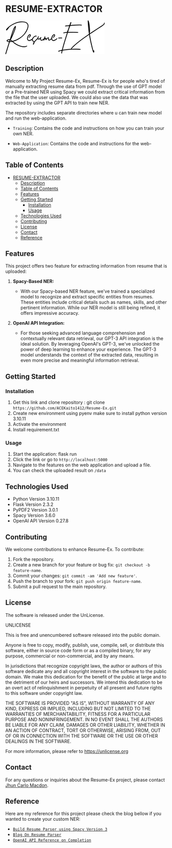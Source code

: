 # RESUME-EXTRACTOR

![Project Title](./static/logo-dark.png)

## Description

Welcome to My Project Resume-Ex, Resume-Ex is for people who's tired of manually extracting resume data from pdf. Through the use of GPT model or a Pre-trained NER using Spacy we could extract critical information from the file that the user uploaded. We could also use the data that was extracted by using the GPT API to train new NER. 

The repository includes separate directories where u can train new model and run the web-application.

- `Training`: Contains the code and instructions on how you can train your own NER.
  
- `Web-Application`: Contains the code and instructions for the web-application.



## Table of Contents
- [RESUME-EXTRACTOR](#resume-extractor)
  - [Description](#description)
  - [Table of Contents](#table-of-contents)
  - [Features](#features)
  - [Getting Started](#getting-started)
    - [Installation](#installation)
    - [Usage](#usage)
  - [Technologies Used](#technologies-used)
  - [Contributing](#contributing)
  - [License](#license)
  - [Contact](#contact)
  - [Reference](#reference)

## Features

This project offers two feature for extracting information from resume that is uploaded:

1. **Spacy-Based NER:**
   - With our Spacy-based NER feature, we've trained a specialized model to recognize and extract specific entities from resumes. These entities include critical details such as names, skills, and other pertinent information. While our NER model is still being refined, it offers impressive accuracy. 

2. **OpenAI API Integration:**
   - For those seeking advanced language comprehension and contextually relevant data retrieval, our GPT-3 API integration is the ideal solution. By leveraging OpenAI's GPT-3, we've unlocked the power of deep learning to enhance your experience. The GPT-3 model understands the context of the extracted data, resulting in even more precise and meaningful information retrieval.


## Getting Started

### Installation

1. Get this link and clone repository : git clone `https://github.com/ACEKaito1412/Resume-Ex.git`
2. Create new environment using pyenv make sure to install python version 3.10.11
3. Activate the environment
4. Install requirement.txt

### Usage
1. Start the application: flask run
2. Click the link or go to `http://localhost:5000`
3. Navigate to the features on the web application and upload a file.
4. You can check the uploaded result on `/data`

## Technologies Used
- Python Version 3.10.11
- Flask Version 2.3.2
- PyPDF2 Version 3.0.1
- Spacy Version 3.6.0
- OpenAI API Version 0.27.8


## Contributing

We welcome contributions to enhance Resume-Ex. To contribute:

1. Fork the repository.
2. Create a new branch for your feature or bug fix: `git checkout -b feature-name`.
3. Commit your changes: `git commit -am 'Add new feature'`.
4. Push the branch to your fork: `git push origin feature-name`.
5. Submit a pull request to the main repository.

## License

The software is released under the UnLicense.

UNLICENSE

This is free and unencumbered software released into the public domain.

Anyone is free to copy, modify, publish, use, compile, sell, or
distribute this software, either in source code form or as a compiled
binary, for any purpose, commercial or non-commercial, and by any
means.

In jurisdictions that recognize copyright laws, the author or authors
of this software dedicate any and all copyright interest in the
software to the public domain. We make this dedication for the benefit
of the public at large and to the detriment of our heirs and
successors. We intend this dedication to be an overt act of
relinquishment in perpetuity of all present and future rights to this
software under copyright law.

THE SOFTWARE IS PROVIDED "AS IS", WITHOUT WARRANTY OF ANY KIND,
EXPRESS OR IMPLIED, INCLUDING BUT NOT LIMITED TO THE WARRANTIES OF
MERCHANTABILITY, FITNESS FOR A PARTICULAR PURPOSE AND NONINFRINGEMENT.
IN NO EVENT SHALL THE AUTHORS BE LIABLE FOR ANY CLAIM, DAMAGES OR
OTHER LIABILITY, WHETHER IN AN ACTION OF CONTRACT, TORT OR OTHERWISE,
ARISING FROM, OUT OF OR IN CONNECTION WITH THE SOFTWARE OR THE USE OR
OTHER DEALINGS IN THE SOFTWARE.

For more information, please refer to <https://unlicense.org>

## Contact

For any questions or inquiries about the Resume-Ex project, please contact [Jhun Carlo Macdon](mailto:macdon.jc.bscs@gmail.com).

## Reference

Here are my reference for this project please check the blog bellow if you wanted to create your custom NER:

- [`Build Resume Parser using Spacy Version 3`](https://www.youtube.com/watch?v=C23DAW5iSiA)
- [`Blog On Resume Parser`](https://www.romanshilpakar.com.np/blog/6)
- [`OpenAI API Reference on Completion`](https://platform.openai.com/docs/api-reference/completions)
